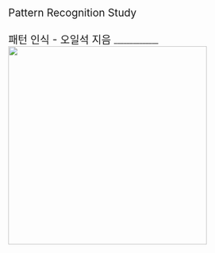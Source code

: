 <span style = " font-size:1.5em;">
Pattern Recognition Study <br><br>
패턴 인식 - 오일석 지음
</span>
______________

<img width = "400" src= "https://user-images.githubusercontent.com/44438752/51074754-29ac3c80-16c6-11e9-97d7-7133a7cedcbd.png">
